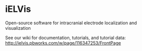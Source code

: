 # iELVis
Open-source software for intracranial electrode localization and visualization

See our wiki for documentation, tutorials, and tutorial data:
http://ielvis.pbworks.com/w/page/116347253/FrontPage
